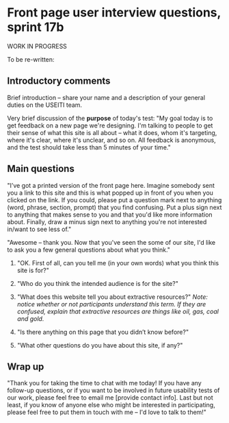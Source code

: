 # Front page user interview questions, sprint 17b

WORK IN PROGRESS

To be re-written:

## Introductory comments

Brief introduction – share your name and a description of your general duties on the USEITI team.

Very brief discussion of the **purpose** of today's test:  "My goal today is to get feedback on a new page we're designing. I'm talking to people to get their sense of what this site is all about – what it does, whom it's targeting, where it's clear, where it's unclear, and so on. All feedback is anonymous, and the test should take less than 5 minutes of your time."


## Main questions

"I’ve got a printed version of the front page here. Imagine somebody sent you a link to this site and this is what popped up in front of you when you clicked on the link. If you could, please put a question mark next to anything (word, phrase, section, prompt) that you find confusing. Put a plus sign next to anything that makes sense to you and that you'd like more information about. Finally, draw a minus sign next to anything you're not interested in/want to see less of."

"Awesome – thank you. Now that you've seen the some of our site, I'd like to ask you a few general questions about what you think."

1. "OK. First of all, can you tell me (in your own words) what you think this site is for?" 

2. "Who do you think the intended audience is for the site?"

3. "What does this website tell you about extractive resources?" _Note: notice whether or not participants understand this term. If they are confused, explain that extractive resources are things like oil, gas, coal and gold._

3. "Is there anything on this page that you didn’t know before?"

4. "What other questions do you have about this site, if any?"


## Wrap up

"Thank you for taking the time to chat with me today! If you have any follow-up questions, or if you want to be involved in future usability tests of our work, please feel free to email me [provide contact info]. Last but not least, if you know of anyone else who might be interested in participating, please feel free to put them in touch with me – I'd love to talk to them!"
